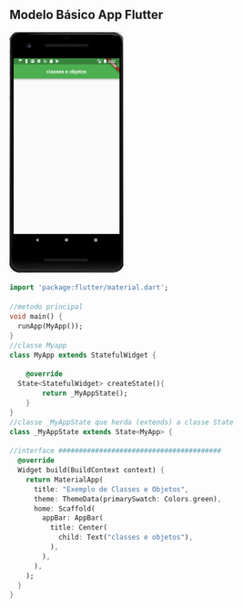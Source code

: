 ## Modelo Básico App Flutter

<img src="https://github.com/CharlesBipolar/Senac/blob/master/Thiago/aula%205/Capturar.PNG" width="200">

```dart
import 'package:flutter/material.dart';

//metodo principal
void main() {
  runApp(MyApp());
}
//classe Myapp
class MyApp extends StatefulWidget {

    @override
  State<StatefulWidget> createState(){
        return _MyAppState();
    }
}
//classe _MyAppState que herda (extends) a classe State
class _MyAppState extends State<MyApp> {

//interface ########################################
  @override
  Widget build(BuildContext context) {
    return MaterialApp(
      title: "Exemplo de Classes e Objetos",
      theme: ThemeData(primarySwatch: Colors.green),
      home: Scaffold(
        appBar: AppBar(
          title: Center(
            child: Text("classes e objetos"),
          ),
        ),
      ),
    );
  }
}
```
